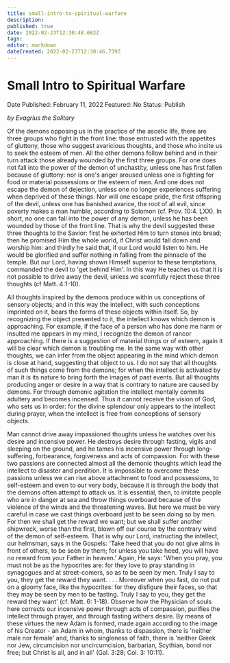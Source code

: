```yaml
---
title: small-intro-to-spiritual-warfare
description: 
published: true
date: 2022-02-23T12:30:48.602Z
tags: 
editor: markdown
dateCreated: 2022-02-23T12:30:46.739Z
---
```


# Small Intro to Spiritual Warfare

Date Published: February 11, 2022
Featured: No
Status: Publish

*by Evagrius the Solitary*

Of the demons opposing us in the practice of the ascetic life, there are three groups who fight in the front line: those entrusted with the appetites of gluttony, those who suggest avaricious thoughts, and those who incite us to seek the esteem of men. All the other demons follow behind and in their turn attack those already wounded by the first three groups. For one does not fall into the power of the demon of unchastity, unless one has first fallen because of gluttony: nor is one's anger aroused unless one is fighting for food or material possessions or the esteem of men. And one does not escape the demon of dejection, unless one no longer experiences suffering when deprived of these things. Nor will one escape pride, the first offspring of the devil, unless one has banished avarice, the root of all evil, since poverty makes a man humble, according to Solomon (cf. Prov. 10:4. LXX). In short, no one can fall into the power of any demon, unless he has been wounded by those of the front line. That is why the devil suggested these three thoughts to the Savior: first he exhorted Him to turn stones into bread; then he promised Him the whole world, if Christ would fall down and worship him: and thirdly he said that, if our Lord would listen to him. He would be glorified and suffer nothing in falling from the pinnacle of the temple. But our Lord, having shown Himself superior to these temptations, commanded the devil to 'get behind Him'. In this way He teaches us that it is not possible to drive away the devil, unless we scornfully reject these three thoughts (cf Matt. 4:1-10).

All thoughts inspired by the demons produce within us conceptions of sensory objects; and in this way the intellect, with such conceptions imprinted on it, bears the forms of these objects within itself. So, by recognizing the object presented to it, the intellect knows which demon is approaching. For example, if the face of a person who has done me harm or insulted me appears in my mind, I recognize the demon of rancor approaching. If there is a suggestion of material things or of esteem, again it will be clear which demon is troubling me. In the same way with other thoughts, we can infer from the object appearing in the mind which demon is close at hand, suggesting that object to us. I do not say that all thoughts of such things come from the demons; for when the intellect is activated by man it is its nature to bring forth the images of past events. But all thoughts producing anger or desire in a way that is contrary to nature are caused by demons. For through demonic agitation the intellect mentally commits adultery and becomes incensed. Thus it cannot receive the vision of God, who sets us in order: for the divine splendour only appears to the intellect during prayer, when the intellect is free from conceptions of sensory objects.

Man cannot drive away impassioned thoughts unless he watches over his desire and incensive power. He destroys desire through fasting, vigils and sleeping on the ground, and he tames his incensive power through long-suffering, forbearance, forgiveness and acts of compassion. For with these two passions are connected almost all the demonic thoughts which lead the intellect to disaster and perdition. It is impossible to overcome these passions unless we can rise above attachment to food and possessions, to self-esteem and even to our very body, because it is through the body that the demons often attempt to attack us. It is essential, then, to imitate people who are in danger at sea and throw things overboard because of the violence of the winds and the threatening waves. But here we must be very careful in case we cast things overboard just to be seen doing so by men. For then we shall get the reward we want; but we shall suffer another shipwreck, worse than the first, blown off our course by the contrary wind of the demon of self-esteem. That is why our Lord, instructing the intellect, our helmsman, says in the Gospels: 'Take heed that you do not give alms in front of others, to be seen by them; for unless you take heed, you will have no reward from your Father in heaven.' Again, He says: 'When you pray, you must not be as the hypocrites are: for they love to pray standing in synagogues and at street-comers, so as to be seen by men. Truly I say to you, they get the reward they want. . . . Moreover when you fast, do not put on a gloomy face, like the hypocrites: for they disfigure their faces, so that they may be seen by men to be fasting. Truly I say to you, they get the reward they want' (cf. Matt. 6: 1-18). Observe how the Physician of souls here corrects our incensive power through acts of compassion, purifies the intellect through prayer, and through fasting withers desire. By means of these virtues the new Adam is formed, made again according to the image of his Creator - an Adam in whom, thanks to dispassion, there is 'neither male nor female' and, thanks to singleness of faith, there is 'neither Greek nor Jew, circumcision nor uncircumcision, barbarian, Scythian, bond nor free; but Christ is all, and in all' (Gal. 3:28; Col. 3: 10:11).